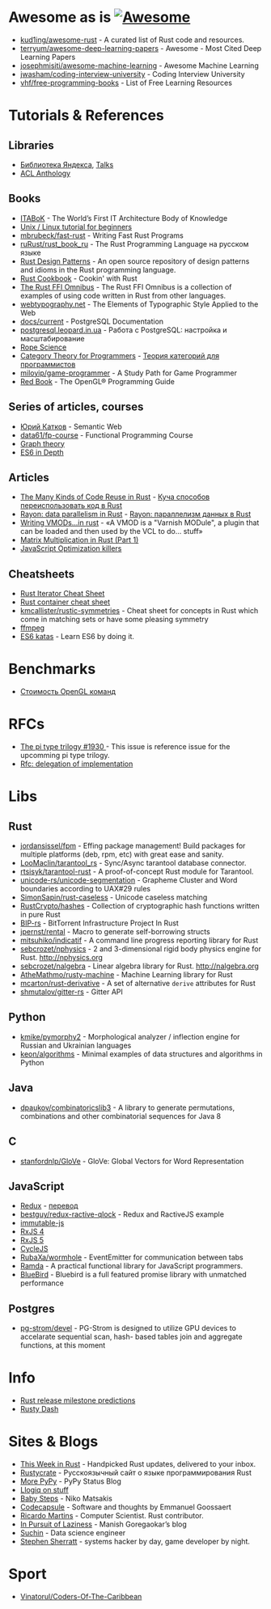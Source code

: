 # Awesome as is [![Awesome](https://cdn.rawgit.com/sindresorhus/awesome/d7305f38d29fed78fa85652e3a63e154dd8e8829/media/badge.svg)](https://github.com/sindresorhus/awesome)

* [kud1ing/awesome-rust](https://github.com/kud1ing/awesome-rust) -  A curated list of Rust code and resources.
* [terryum/awesome-deep-learning-papers](https://github.com/terryum/awesome-deep-learning-papers) - Awesome - Most Cited Deep Learning Papers
* [josephmisiti/awesome-machine-learning](https://github.com/josephmisiti/awesome-machine-learning) - Awesome Machine Learning
* [jwasham/coding-interview-university](https://github.com/jwasham/coding-interview-university) - Coding Interview University
* [vhf/free-programming-books](https://github.com/vhf/free-programming-books) - List of Free Learning Resources


# Tutorials & References

## Libraries

* [Библиотека Яндекса](https://research.yandex.ru/lib/publications/), [Talks](https://events.yandex.ru/lib/talks/)
* [ACL Anthology](http://aclanthology.info/)

## Books

* [ITABoK](https://www.iasaglobal.org/itabok/) - The World’s First IT Architecture Body of Knowledge
* [Unix / Linux tutorial for beginners](http://www.ee.surrey.ac.uk/Teaching/Unix/)
* [mbrubeck/fast-rust](https://github.com/mbrubeck/fast-rust) - Writing Fast Rust Programs
* [ruRust/rust_book_ru](https://github.com/ruRust/rust_book_ru) - The Rust Programming Language на русском языке
* [Rust Design Patterns](https://github.com/rust-unofficial/patterns) - An open source repository of design patterns and idioms in the Rust programming language.
* [Rust Cookbook](https://brson.github.io/rust-cookbook/) - Cookin' with Rust
* [The Rust FFI Omnibus](http://jakegoulding.com/rust-ffi-omnibus/) - The Rust FFI Omnibus is a collection of examples of using code written in Rust from other languages.
* [webtypography.net](http://webtypography.net/) - The Elements of Typographic Style Applied to the Web
* [docs/current](https://www.postgresql.org/docs/current/static/index.html) - PostgreSQL Documentation
* [postgresql.leopard.in.ua](http://postgresql.leopard.in.ua/) - Работа с PostgreSQL: настройка и масштабирование
* [Rope Science](https://github.com/google/xi-editor/tree/master/doc/rope_science)
* [Category Theory for Programmers](https://bartoszmilewski.com/2014/10/28/category-theory-for-programmers-the-preface/) - [Теория категорий для программистов](https://habrahabr.ru/post/245797/)
* [miloyip/game-programmer](https://github.com/miloyip/game-programmer) - A Study Path for Game Programmer
* [Red Book](http://www.opengl-redbook.com/) - The OpenGL® Programming Guide

## Series of articles, courses

* [Юрий Катков](https://habrahabr.ru/users/ganqqwerty/topics/) - Semantic Web
* [data61/fp-course](https://github.com/data61/fp-course) - Functional Programming Course
* [Graph theory](http://compalg.inf.elte.hu/~tony/Oktatas/TDK/FINAL/)
* [ES6 in Depth](https://hacks.mozilla.org/category/es6-in-depth/)

## Articles

* [The Many Kinds of Code Reuse in Rust](http://cglab.ca/~abeinges/blah/rust-reuse-and-recycle/) - [Куча способов переиспользовать код в Rust](https://habrahabr.ru/post/307616/)
* [Rayon: data parallelism in Rust](http://smallcultfollowing.com/babysteps/blog/2015/12/18/rayon-data-parallelism-in-rust/) - [Rayon: параллелизм данных в Rust](https://habrahabr.ru/post/274299/)
* [Writing VMODs...in rust](https://info.varnish-software.com/blog/writing-vmods-in-rust) - «A VMOD is a "Varnish MODule", a plugin that can be loaded and then used by the VCL to do... stuff»
* [Matrix Multiplication in Rust (Part 1)](https://www.suchin.co/2016/04/25/Matrix-Multiplication-In-Rust-Pt-1/)
* [JavaScript Optimization killers](https://github.com/petkaantonov/bluebird/wiki/Optimization-killers)


## Cheatsheets

* [Rust Iterator Cheat Sheet](https://danielkeep.github.io/itercheat_baked.html)
* [Rust container cheat sheet](https://docs.google.com/presentation/d/1q-c7UAyrUlM-eZyTo1pd8SZ0qwA_wYxmPZVOQkoDmH4/edit#slide=id.p)
* [kmcallister/rustic-symmetries](https://github.com/kmcallister/rustic-symmetries) - Cheat sheet for concepts in Rust which come in matching sets or have some pleasing symmetry
* [ffmpeg](http://help.ubuntu.ru/wiki/ffmpeg)
* [ES6 katas](http://es6katas.org/) - Learn ES6 by doing it.


# Benchmarks

* [Стоимость OpenGL команд](http://www.gamedev.ru/code/articles/opengl_overhead)


# RFCs

* [The pi type trilogy #1930 ](https://github.com/rust-lang/rfcs/issues/1930) - This issue is reference issue for the upcomming pi type trilogy.
* [Rfc: delegation of implementation](https://github.com/rust-lang/rfcs/pull/1406)


# Libs

## Rust

* [jordansissel/fpm](https://github.com/jordansissel/fpm) - Effing package management! Build packages for multiple platforms (deb, rpm, etc) with great ease and sanity.
* [LooMaclin/tarantool_rs](https://github.com/LooMaclin/tarantool_rs/) - Sync/Async tarantool database connector.
* [rtsisyk/tarantool-rust](https://github.com/rtsisyk/tarantool-rust) - A proof-of-concept Rust module for Tarantool.
* [unicode-rs/unicode-segmentation](https://github.com/unicode-rs/unicode-segmentation) - Grapheme Cluster and Word boundaries according to UAX#29 rules
* [SimonSapin/rust-caseless](https://github.com/SimonSapin/rust-caseless) - Unicode caseless matching
* [RustCrypto/hashes](https://github.com/RustCrypto/hashes) - Collection of cryptographic hash functions written in pure Rust
* [BIP-rs](https://github.com/GGist/bip-rs) - BitTorrent Infrastructure Project In Rust
* [jpernst/rental](https://github.com/jpernst/rental) - Macro to generate self-borrowing structs
* [mitsuhiko/indicatif](https://github.com/mitsuhiko/indicatif) - A command line progress reporting library for Rust
* [sebcrozet/nphysics](https://github.com/sebcrozet/nphysics) - 2 and 3-dimensional rigid body physics engine for Rust. http://nphysics.org
* [sebcrozet/nalgebra](https://github.com/sebcrozet/nalgebra) -  Linear algebra library for Rust. http://nalgebra.org
* [AtheMathmo/rusty-machine](https://github.com/AtheMathmo/rusty-machine) - Machine Learning library for Rust
* [mcarton/rust-derivative](https://github.com/mcarton/rust-derivative) - A set of alternative `derive` attributes for Rust
* [shmutalov/gitter-rs](https://github.com/shmutalov/gitter-rs) - Gitter API

## Python

* [kmike/pymorphy2](https://github.com/kmike/pymorphy2) - Morphological analyzer / inflection engine for Russian and Ukrainian languages
* [keon/algorithms](https://github.com/keon/algorithms) -  Minimal examples of data structures and algorithms in Python

## Java

* [dpaukov/combinatoricslib3](https://github.com/dpaukov/combinatoricslib3) - A library to generate permutations, combinations and other combinatorial sequences for Java 8

## C

* [stanfordnlp/GloVe](https://github.com/stanfordnlp/GloVe) - GloVe: Global Vectors for Word Representation

## JavaScript

* [Redux](http://redux.js.org/) - [перевод](https://www.gitbook.com/book/rajdee/redux-in-russian/details)
* [bestguy/redux-ractive-qlock](https://github.com/bestguy/redux-ractive-qlock) - Redux and RactiveJS example
* [immutable-js](https://facebook.github.io/immutable-js/)
* [RxJS 4](https://github.com/Reactive-Extensions/RxJS)
* [RxJS 5](https://github.com/ReactiveX/RxJS)
* [CycleJS](https://cycle.js.org/getting-started.html)
* [RubaXa/wormhole](https://github.com/RubaXa/wormhole) - EventEmitter for communication between tabs
* [Ramda](http://ramdajs.com/docs/) - A practical functional library for JavaScript programmers.
* [BlueBird](http://bluebirdjs.com/docs/api-reference.html) - Bluebird is a full featured promise library with unmatched performance


## Postgres

* [pg-strom/devel](https://github.com/pg-strom/devel) - PG-Strom is designed to utilize GPU devices to accelarate sequential scan, hash- based tables join and aggregate functions, at this moment


# Info

* [Rust release milestone predictions](https://internals.rust-lang.org/t/rust-release-milestone-predictions/4591)
* [Rusty Dash](https://rusty-dash.com/)


# Sites & Blogs

* [This Week in Rust](https://this-week-in-rust.org/) - Handpicked Rust updates, delivered to your inbox.
* [Rustycrate](https://rustycrate.ru/) - Русскоязычный сайт о языке программирования Rust
* [More PyPy](https://morepypy.blogspot.com/) - PyPy Status Blog
* [Llogiq on stuff](https://llogiq.github.io/)
* [Baby Steps](http://smallcultfollowing.com/babysteps/) - Niko Matsakis
* [Codecapsule](http://codecapsule.com/) - Software and thoughts by Emmanuel Goossaert
* [Ricardo Martins](https://ricardomartins.cc/) -  Computer Scientist. Rust contributor.
* [In Pursuit of Laziness](http://manishearth.github.io/) - Manish Goregaokar’s blog
* [Suchin](https://www.suchin.co/) - Data science engineer
* [Stephen Sherratt](https://gridbugs.org/) - systems hacker by day, game developer by night.


# Sport

* [Vinatorul/Coders-Of-The-Caribbean](https://github.com/Vinatorul/Coders-Of-The-Caribbean)

